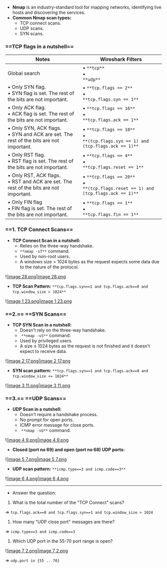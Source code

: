 - **Nmap** is an industry-standard tool for mapping networks, identifying live hosts and discovering the services.
- **Common Nmap scan types:**
    - TCP connect scans.
    - UDP scans.
    - SYN scans.

### ==**TCP flags in a nutshell**==

|Notes|Wireshark Filters|
|---|---|
|Global search|• `**tcp**`  <br>•  <br>`**udp**`|
|• Only SYN flag.  <br>• SYN flag is set. The rest of the bits are not important.|• `**tcp.flags == 2**`  <br>•  <br>`**tcp.flags.syn == 1**`|
|• Only ACK flag.  <br>• ACK flag is set. The rest of the bits are not important.|• `**tcp.flags == 16**`  <br>•  <br>`**tcp.flags.ack == 1**`|
|• Only SYN, ACK flags.  <br>• SYN and ACK are set. The rest of the bits are not important.|• `**tcp.flags == 18**`  <br>•  <br>`**(tcp.flags.syn == 1) and (tcp.flags.ack == 1)**`|
|• Only RST flag.  <br>• RST flag is set. The rest of the bits are not important.|• `**tcp.flags == 4**`  <br>•  <br>`**tcp.flags.reset == 1**`|
|• Only RST, ACK flags.  <br>• RST and ACK are set. The rest of the bits are not important.|• `**tcp.flags == 20**`  <br>•  <br>`**(tcp.flags.reset == 1) and (tcp.flags.ack == 1)**`|
|• Only FIN flag  <br>• FIN flag is set. The rest of the bits are not important.|• `**tcp.flags == 1**`  <br>•  <br>`**tcp.flags.fin == 1**`|

### ==**1. TCP Connect Scans**==

- **TCP Connect Scan in a nutshell:**
    - Relies on the three-way handshake.
    - `**nmap -sT**` command.
    - Used by non-root users.
    - A windows size > 1024 bytes as the request expects some data due to the nature of the protocol.

![[image 28.png|image 28.png](../../../../../../../Image/image%2028.png)

- **TCP Scan Pattern:** `**tcp.flags.syn==1 and tcp.flags.ack==0 and tcp.window_size > 1024**` 

![[image 1 23.png|image 1 23.png](../../../../../../../Image/image%201%2023.png)

### ==2.== ==**SYN Scans**==

- **TCP SYN Scan in a nutshell:**
    - Doesn't rely on the three-way handshake.
    -  `**nmap -sS**` command.
    - Used by privileged users.
    - A size ≤ 1024 bytes as the request is not finished and it doesn't expect to receive data.

![[image 2 17.png|image 2 17.png](../../../../../../../Image/image%202%2017.png)

- **SYN scan pattern:** `**tcp.flags.syn==1 and tcp.flags.ack==0 and tcp.window_size <= 1024**`  

![[image 3 11.png|image 3 11.png](../../../../../../../Image/image%203%2011.png)

### ==3.== ==**UDP Scans**==

- **UDP Scan in a nutshell:**
    - Doesn't require a handshake process.
    - No prompt for open ports.
    - ICMP error message for close ports.
    -  `**nmap -sU**` command.

![[image 4 9.png|image 4 9.png](../../../../../../../Image/image%204%209.png)

- **Closed (port no 69) and open (port no 68) UDP ports:**

![[image 5 7.png|image 5 7.png](../../../../../../../Image/image%205%207.png)

- **UDP scan pattern:** `**icmp.type==3 and icmp.code==3**` 

![[image 6 4.png|image 6 4.png](../../../../../../../Image/image%206%204.png)

---

- Answer the question:

1. What is the total number of the "TCP Connect" scans?

⇒ `tcp.flags.ack==0 and tcp.flags.syn==1 and tcp.window_size > 1024`

1. How many "UDP close port" messages are there?

⇒ `icmp.type==3 and icmp.code==3`

1. Which UDP port in the 55-70 port range is open?

![[image 7 2.png|image 7 2.png](../../../../../../../Image/image%207%202.png)

⇒ `udp.port in {55 .. 70}`